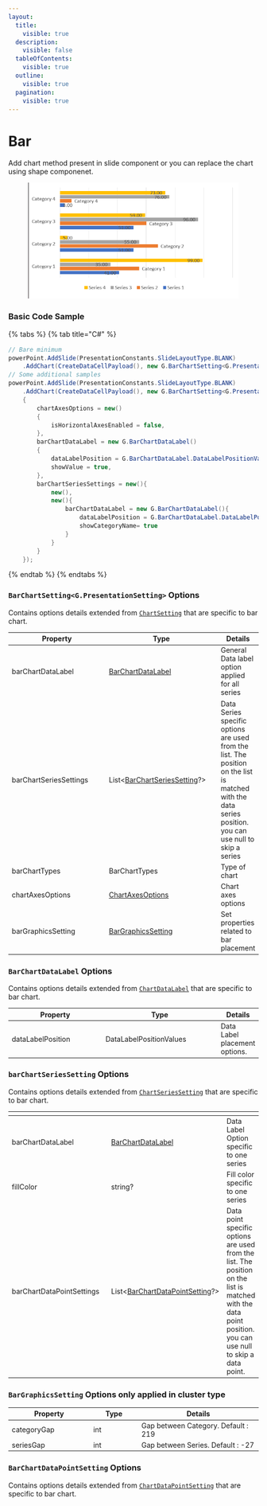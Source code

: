 ```yaml
---
layout:
  title:
    visible: true
  description:
    visible: false
  tableOfContents:
    visible: true
  outline:
    visible: true
  pagination:
    visible: true
---
```


# Bar

Add chart method present in slide component or you can replace the chart using shape componenet.

<figure><img src="../../.gitbook/assets/Screenshot 2024-04-04 104213.png" alt=""><figcaption></figcaption></figure>

### Basic Code Sample

{% tabs %}
{% tab title="C#" %}
```csharp
// Bare minimum
powerPoint.AddSlide(PresentationConstants.SlideLayoutType.BLANK)
	.AddChart(CreateDataCellPayload(), new G.BarChartSetting<G.PresentationSetting>());
// Some additional samples
powerPoint.AddSlide(PresentationConstants.SlideLayoutType.BLANK)
	.AddChart(CreateDataCellPayload(), new G.BarChartSetting<G.PresentationSetting>()
	{
		chartAxesOptions = new()
		{
			isHorizontalAxesEnabled = false,
		},
		barChartDataLabel = new G.BarChartDataLabel()
		{
			dataLabelPosition = G.BarChartDataLabel.DataLabelPositionValues.INSIDE_END,
			showValue = true,
		},
		barChartSeriesSettings = new(){
			new(),
			new(){
				barChartDataLabel = new G.BarChartDataLabel(){
					dataLabelPosition = G.BarChartDataLabel.DataLabelPositionValues.OUTSIDE_END,
					showCategoryName= true
				}
			}
		}
	});
```
{% endtab %}
{% endtabs %}

### `BarChartSetting<G.PresentationSetting>` Options

Contains options details extended from [`ChartSetting`](./#chartsetting-options) that are specific to bar chart.

<table><thead><tr><th width="238">Property</th><th width="262">Type</th><th>Details</th></tr></thead><tbody><tr><td>barChartDataLabel</td><td><a href="bar.md#barchartdatalabel-options">BarChartDataLabel</a></td><td>General Data label option applied for all series</td></tr><tr><td>barChartSeriesSettings</td><td>List&#x3C;<a href="bar.md#barchartseriessetting-options">BarChartSeriesSetting</a>?></td><td>Data Series specific options are used from the list. The position on the list is matched with the data series position. you can use null to skip a series</td></tr><tr><td>barChartTypes</td><td>BarChartTypes</td><td>Type of chart</td></tr><tr><td>chartAxesOptions</td><td><a href="./#chartaxesoptions-options">ChartAxesOptions</a></td><td>Chart axes options</td></tr><tr><td>barGraphicsSetting</td><td><a href="bar.md#bargraphicssetting-options">BarGraphicsSetting</a></td><td>Set properties related to bar placement</td></tr></tbody></table>

### `BarChartDataLabel` Options

Contains options details extended from [`ChartDataLabel`](./#chartdatalabel-options) that are specific to bar chart.

<table><thead><tr><th width="188">Property</th><th width="231">Type</th><th>Details</th></tr></thead><tbody><tr><td>dataLabelPosition</td><td>DataLabelPositionValues</td><td>Data Label placement options.</td></tr></tbody></table>

### `barChartSeriesSetting` Options

Contains options details extended from [`ChartSeriesSetting`](./#chartseriessetting-options) that are specific to bar chart.

<table><thead><tr><th width="255"></th><th width="285"></th><th></th></tr></thead><tbody><tr><td>barChartDataLabel</td><td><a href="bar.md#barchartdatalabel-options">BarChartDataLabel</a></td><td>Data Label Option specific to one series</td></tr><tr><td>fillColor</td><td>string?</td><td>Fill color specific to one series</td></tr><tr><td>barChartDataPointSettings</td><td>List&#x3C;<a href="bar.md#barchartdatapointsetting-options">BarChartDataPointSetting</a>?></td><td>Data point specific options are used from the list. The position on the list is matched with the data point position. you can use null to skip a data point.</td></tr></tbody></table>

### `BarGraphicsSetting` Options only applied in cluster type

<table><thead><tr><th width="150">Property</th><th width="83">Type</th><th>Details</th></tr></thead><tbody><tr><td>categoryGap</td><td>int</td><td>Gap between Category. Default : 219</td></tr><tr><td>seriesGap</td><td>int</td><td>Gap between Series. Default : -27</td></tr></tbody></table>

### `BarChartDataPointSetting` Options

Contains options details extended from [`ChartDataPointSetting`](./#chartdatapointsettings-options) that are specific to bar chart.
